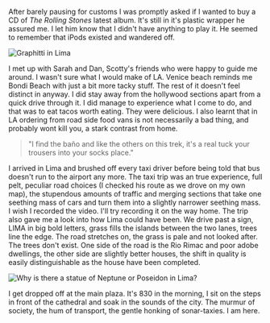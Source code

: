 After barely pausing for customs I was promptly asked if I wanted to buy a CD of *The Rolling Stones* latest album. It's still in it's plastic wrapper he assured me. I let him know that I didn't have anything to play it. He seemed to remember that iPods existed and wandered off.

![Graphitti in Lima](http://farm6.staticflickr.com/5474/10376875985_dc7d17e128_b.jpg)

I met up with Sarah and Dan, Scotty's friends who were happy to guide me around. I wasn't sure what I would make of LA. Venice beach reminds me Bondi Beach with just a bit more tacky stuff. The rest of it doesn't feel distinct in anyway. I did stay away from the hollywood sections apart from a quick drive through it. I did manage to experience what I come to do, and that was to eat tacos worth eating. They were delicious. I also learnt that in LA ordering from road side food vans is not necessarily a bad thing, and probably wont kill you, a stark contrast from home.

> "I find the baño and like the others on this trek, it's a real tuck your trousers into your socks place."

I arrived in Lima and brushed off every taxi driver before being told that bus doesn't run to the airport any more. The taxi trip was an true experience, full pelt, peculiar road choices (I checked his route as we drove on my own map), the stupendous amounts of traffic and merging sections that take one seething mass of cars and turn them into a slightly narrower seething mass. I wish I recorded the video. I'll try recording it on the way home. The trip also gave me a look into how Lima could have been. We drive past a sign, LIMA in big bold letters, grass fills the islands between the two lanes, trees line the edge. The road stretches on, the grass is pale and not looked after. The trees don't exist. One side of the road is the Rio Rimac and poor adobe dwellings, the other side are slightly better houses, the shift in quality is easily distinguishable as the house have been completed.

![Why is there a statue of Neptune or Poseidon in Lima?](http://farm3.staticflickr.com/2818/10376888664_2b56e1f1eb_k.jpg)

I get dropped off at the main plaza. It's 830 in the morning, I sit on the steps in front of the cathedral and soak in the sounds of the city. The murmur of society, the hum of transport, the gentle honking of sonar-taxies. I am here.